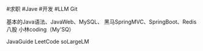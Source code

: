 #求职 #Jave #开发 #LLM 
Git


基本的Java语法、JavaWeb、MySQL、 黑马SpringMVC、SpringBoot、Redis
八股 小林coding（My'SQ）

JavaGuide
LeetCode
soLargeLM
